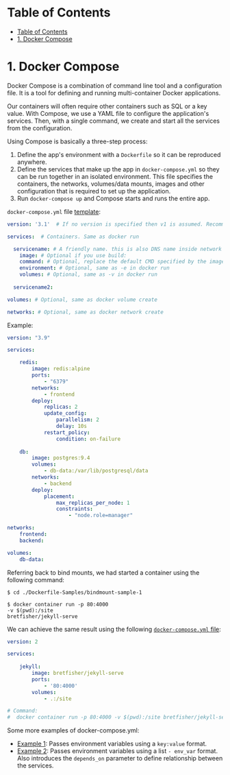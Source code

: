 # Table of Contents
- [Table of Contents](#table-of-contents)
- [1. Docker Compose](#1-docker-compose)

# 1. Docker Compose
Docker Compose is a combination of command line tool and a configuration file. It is a tool for defining and running multi-container Docker applications.

Our containers will often require other containers such as SQL or a key value. With Compose, we use a YAML file to configure the application's services. Then, with a single command, we create and start all the services from the configuration.

Using Compose is basically a three-step process:
1. Define the app's environment with a `Dockerfile` so it can be reproduced anywhere.
2. Define the services that make up the app in `docker-compose.yml` so they can be run together in an isolated environment. This file specifies the containers, the networks, volumes/data mounts, images and other configuration that is required to set up the application.
3. Run `docker-compose up` and Compose starts and runs the entire app.

`docker-compose.yml` file [template](./Dockerfile-Samples/compose-sample-1/template.yml):
```yml
version: '3.1'  # If no version is specified then v1 is assumed. Recommend v2 minimum

services:  # Containers. Same as docker run

  servicename: # A friendly name. this is also DNS name inside network (similar to --name flag in docker run)
    image: # Optional if you use build:
    command: # Optional, replace the default CMD specified by the image
    environment: # Optional, same as -e in docker run
    volumes: # Optional, same as -v in docker run
  
  servicename2:

volumes: # Optional, same as docker volume create

networks: # Optional, same as docker network create
```

Example:
```yaml
version: "3.9"

services:

    redis:
        image: redis:alpine
        ports:
            - "6379"
        networks:
            - frontend
        deploy:
            replicas: 2
            update_config:
                parallelism: 2
                delay: 10s
            restart_policy:
                condition: on-failure
    
    db:
        image: postgres:9.4
        volumes:
            - db-data:/var/lib/postgresql/data
        networks:
            - backend
        deploy:
            placement:
                max_replicas_per_node: 1
                constraints:
                    - "node.role=manager"

networks:
    frontend:
    backend:

volumes:
    db-data:
```

Referring back to bind mounts, we had started a container using the following command:
```commandline
$ cd ./Dockerfile-Samples/bindmount-sample-1

$ docker container run -p 80:4000
-v $(pwd):/site
bretfisher/jekyll-serve
```

We can achieve the same result using the following [`docker-compose.yml` file](./Dockerfile-Samples/compose-sample-1/docker-compose.yml):
```yaml
version: 2

services:
    
    jekyll:
        image: bretfisher/jekyll-serve
        ports:
            - '80:4000'
        volumes:
            - .:/site

# Command:
#  docker container run -p 80:4000 -v $(pwd):/site bretfisher/jekyll-serve
```

Some more examples of docker-compose.yml:
- [Example 1](./Dockerfile-Samples/compose-sample-1/compose-2.yml): Passes environment variables using a `key:value` format.
- [Example 2](./Dockerfile-Samples/compose-sample-1/compose-3.yml): Passes environment variables using a list `- env_var` format. Also introduces the `depends_on` parameter to define relationship between the services.


